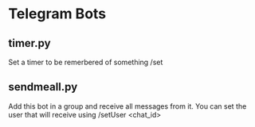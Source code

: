 # Telegram Bots

## timer.py
Set a timer to be remerbered of something 
/set <seconds>

## sendmeall.py
Add this bot in a group and receive all messages from it. You can set the user that will receive using /setUser <chat_id>
